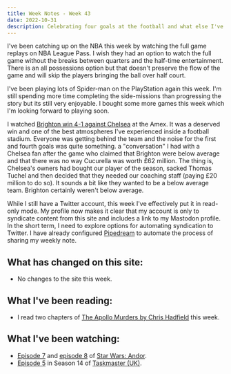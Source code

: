 ```yaml
---
title: Week Notes - Week 43
date: 2022-10-31
description: Celebrating four goals at the football and what else I've been up to over the last seven days.
---
```


I've been catching up on the NBA this week by watching the full game replays on NBA League Pass. I wish they had an option to watch the full game without the breaks between quarters and the half-time entertainment. There is an all possessions option but that doesn't preserve the flow of the game and will skip the players bringing the ball over half court.

I've been playing lots of Spider-man on the PlayStation again this week. I'm still spending more time completing the side-missions than progressing the story but its still very enjoyable. I bought some more games this week which I'm looking forward to playing soon.

I watched [Brighton win 4-1 against Chelsea](https://www.brightonandhovealbion.com/news/2880820/albion-four-midable-as-de-zerbi-celebrates-first-win) at the Amex. It was a deserved win and one of the best atmospheres I've experienced inside a football stadium. Everyone was getting behind the team and the noise for the first and fourth goals was quite something. a "conversation" I had with a Chelsea fan after the game who claimed that Brighton were below average and that there was no way Cucurella was worth £62 million. The thing is, Chelsea's owners had bought our player of the season, sacked Thomas Tuchel and then decided that they needed our coaching staff (paying £20 million to do so). It sounds a bit like they wanted to be a below average team. Brighton certainly weren't below average.

While I still have a Twitter account, this week I've effectively put it in read-only mode. My profile now makes it clear that my account is only to syndicate content from this site and includes a link to my Mastodon profile. In the short term, I need to explore options for automating syndication to Twitter. I have already configured [Pipedream](https://pipedream.com/) to automate the process of sharing my weekly note.

## What has changed on this site:

- No changes to the site this week.

## What I've been reading:

- I read two chapters of [The Apollo Murders by Chris Hadfield](/reading/9780735282353/) this week.

## What I've been watching:

- [Episode 7](https://www.themoviedb.org/tv/83867-star-wars-andor/season/1/episode/7) and [episode 8](https://www.themoviedb.org/tv/83867-star-wars-andor/season/1/episode/8) of [Star Wars: Andor](https://www.themoviedb.org/tv/83867-star-wars-andor).
- [Episode 5](https://www.themoviedb.org/tv/63404-taskmaster/season/14/episode/5) in Season 14 of [Taskmaster (UK)](https://www.themoviedb.org/tv/63404-taskmaster).

